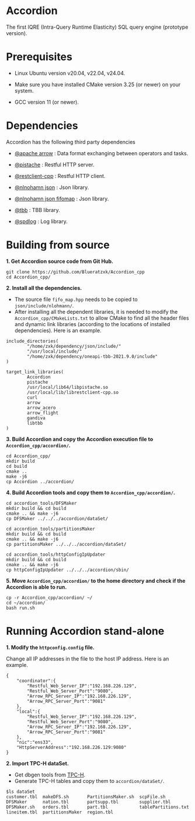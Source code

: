 # Accordion

The first IQRE (Intra-Query Runtime Elasticity) SQL query engine (prototype version).

# Prerequisites

* Linux Ubuntu version v20.04, v22.04, v24.04.

* Make sure you have installed CMake version 3.25 (or newer) on your system. 

* GCC version 11 (or newer).



# Dependencies

Accordion has the following third party dependencies

* [@apache arrow](https://github.com/apache/arrow) : Data format exchanging between operators and tasks.

* [@pistache](https://github.com/pistacheio/pistache) : Restful HTTP server.

* [@restclient-cpp](https://github.com/mrtazz/restclient-cpp) : Restful HTTP client.

* [@nlnohamn json](https://github.com/nlohmann/json) : Json library.

* [@nlnohamn json fifomap](https://github.com/nlohmann/fifo_map) : Json library.

* [@tbb](https://github.com/oneapi-src/oneTBB) : TBB library.

* [@spdlog](https://github.com/gabime/spdlog) : Log library.



# Building from source

**1. Get Accordion source code from Git Hub.**
```
git clone https://github.com/Blueratzxk/Accordion_cpp
cd Accordion_cpp/
```

**2. Install all the dependencies.**

   
* The source file `fifo_map.hpp` needs to be copied to `json/include/nlohmann/`.
* After installing all the dependent libraries, it is needed to modify the `Accordion_cpp/CMakeLists.txt` to allow CMake to find all the header files and dynamic link libraries (according to the locations of installed dependencies). Here is an example.
```
include_directories(
        "/home/zxk/dependency/json/include/"
        "/usr/local/include/"
        "/home/zxk/dependency/oneapi-tbb-2021.9.0/include"
)

target_link_libraries(
        Accordion
        pistache
        /usr/local/lib64/libpistache.so
        /usr/local/lib/librestclient-cpp.so
        curl
        arrow
        arrow_acero
        arrow_flight
        gandiva
        libtbb
)
```


**3. Build Accordion and copy the Accordion execution file to `Accordion_cpp/accordion/`.**
```
cd Accordion_cpp/
mkdir build
cd build
cmake ..
make -j6
cp Accordion ../accordion/
```


**4. Build Accordion tools and copy them to `Accordion_cpp/accordion/`.**
```
cd accordion_tools/DFSMaker
mkdir build && cd build
cmake .. && make -j6
cp DFSMaker ../../../accordion/dataSet/

cd accordion_tools/partitionsMaker
mkdir build && cd build
cmake .. && make -j6
cp partitionsMaker ../../../accordion/dataSet/

cd accordion_tools/httpConfigIpUpdater
mkdir build && cd build
cmake .. && make -j6
cp httpConfigIpUpdater ../../../accordion/sbin/
```


**5. Move `Accordion_cpp/accordion/` to the home directory and check if the Accordion is able to run.**
```
cp -r Accordion_cpp/accordion/ ~/
cd ~/accordion/
bash run.sh
```


# Running Accordion stand-alone

**1. Modify the `httpconfig.config` file.**

Change all IP addresses in the file to the host IP address. Here is an example.

```
{
    "coordinator":{
        "Restful_Web_Server_IP":"192.168.226.129",
        "Restful_Web_Server_Port":"9080",
        "Arrow_RPC_Server_IP":"192.168.226.129",
        "Arrow_RPC_Server_Port":"9081"
    },
    "local":{
        "Restful_Web_Server_IP":"192.168.226.129",
        "Restful_Web_Server_Port":"9080",
        "Arrow_RPC_Server_IP":"192.168.226.129",
        "Arrow_RPC_Server_Port":"9081"
    },
    "nic":"ens33",
    "HttpServerAddress":"192.168.226.129:9080"
}
```

**2. Import TPC-H dataSet.**

* Get dbgen tools from [TPC-H](https://www.tpc.org/tpch/).
* Generate TPC-H tables and copy them to `accordion/dataSet/`.
```
$ls dataSet
customer.tbl  makeDFS.sh       PartitionsMaker.sh  scpFile.sh
DFSMaker      nation.tbl       partsupp.tbl        supplier.tbl
DFSMaker.sh   orders.tbl       part.tbl            tablePartitions.txt
lineitem.tbl  partitionsMaker  region.tbl

```




